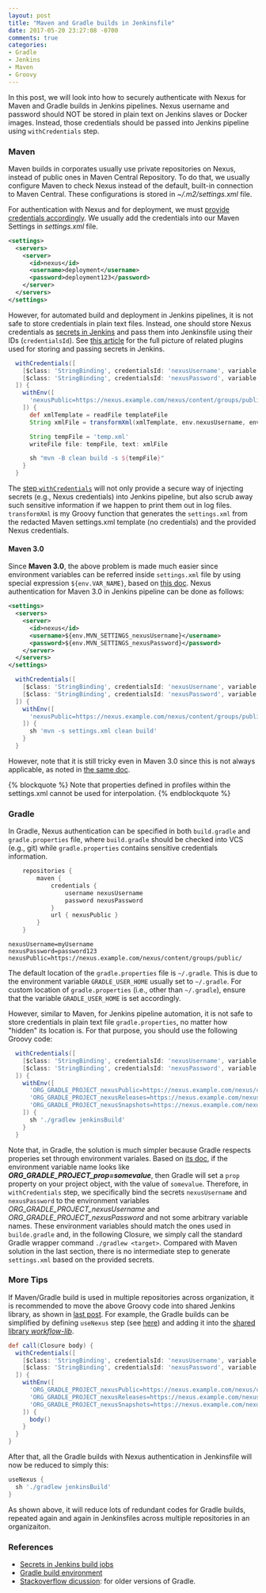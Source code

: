 ```yaml
---
layout: post
title: "Maven and Gradle builds in Jenkinsfile"
date: 2017-05-20 23:27:08 -0700
comments: true
categories: 
- Gradle
- Jenkins
- Maven
- Groovy
---
```


In this post, we will look into how to securely authenticate with Nexus for Maven and Gradle builds in Jenkins pipelines.
Nexus username and password should NOT be stored in plain text on Jenkins slaves or Docker images.
Instead, those credentials should be passed into Jenkins pipeline using `withCredentials` step.

<!--more-->

### Maven

Maven builds in corporates usually use private repositories on Nexus, instead of public ones in Maven Central Repository. 
To do that, we usually configure Maven to check Nexus instead of the default, built-in connection to Maven Central.
These configurations is stored in *~/.m2/settings.xml* file.

For authentication with Nexus and for deployment, we must [provide credentials accordingly](https://books.sonatype.com/nexus-book/reference/_adding_credentials_to_your_maven_settings.html). 
We usually add the credentials into our Maven Settings in *settings.xml* file.

``` xml Example Credentials in settings.xml
<settings>
  <servers>
    <server>
      <id>nexus</id>
      <username>deployment</username>
      <password>deployment123</password>
    </server>
  </servers>
</settings>
```

However, for automated build and deployment in Jenkins pipelines, it is not safe to store credentials in plain text files. 
Instead, one should store Nexus credentials as [secrets in Jenkins](https://wiki.jenkins-ci.org/display/JENKINS/Credentials+Plugin) and pass them into Jenkinsfile using their IDs (`credentialsId`). 
See [this article](https://support.cloudbees.com/hc/en-us/articles/203802500-Injecting-Secrets-into-Jenkins-Build-Jobs) for the full picture of related plugins used for storing and passing secrets in Jenkins.

``` groovy Nexus authentication for Maven in Jenkinsfile.
  withCredentials([
    [$class: 'StringBinding', credentialsId: 'nexusUsername', variable: 'nexusUsername'],
    [$class: 'StringBinding', credentialsId: 'nexusPassword', variable: 'nexusPassword']
  ]) {
    withEnv([
      'nexusPublic=https://nexus.example.com/nexus/content/groups/public/'
    ]) {
      def xmlTemplate = readFile templateFile
      String xmlFile = transformXml(xmlTemplate, env.nexusUsername, env.nexusPassword)

      String tempFile = 'temp.xml'
      writeFile file: tempFile, text: xmlFile

      sh "mvn -B clean build -s ${tempFile}"
    }
  }
```

The [step `withCredentials`](https://jenkins.io/doc/pipeline/steps/credentials-binding/) will not only provide a secure way of injecting secrets (e.g., Nexus credentials) into Jenkins pipeline, but also scrub away such sensitive information if we happen to print them out in log files.
`transformXml` is my Groovy function that generates the `settings.xml` from the redacted Maven settings.xml template (no credentials) and the provided Nexus credentials.

#### Maven 3.0

Since **Maven 3.0**, the above problem is made much easier since environment variables can be referred inside `settings.xml` file by using special expression `${env.VAR_NAME}`, based on [this doc](https://maven.apache.org/settings.html).
Nexus authentication for Maven 3.0 in Jenkins pipeline can be done as follows:

``` xml settings.xml in Maven 3.0
<settings>
  <servers>
    <server>
      <id>nexus</id>
      <username>${env.MVN_SETTINGS_nexusUsername}</username>
      <password>${env.MVN_SETTINGS_nexusPassword}</password>
    </server>
  </servers>
</settings>
```

``` groovy Passing Nexus credentials for Maven 3.0 in Jenkinsfile
  withCredentials([
    [$class: 'StringBinding', credentialsId: 'nexusUsername', variable: 'MVN_SETTINGS_nexusUsername'],
    [$class: 'StringBinding', credentialsId: 'nexusPassword', variable: 'MVN_SETTINGS_nexusPassword']
  ]) {
    withEnv([
      'nexusPublic=https://nexus.example.com/nexus/content/groups/public/'
    ]) {
      sh 'mvn -s settings.xml clean build'
    }
  }
```

However, note that it is still tricky even in Maven 3.0 since this is not always applicable, as noted in [the same doc](https://maven.apache.org/settings.html).

{% blockquote %}
Note that properties defined in profiles within the settings.xml cannot be used for interpolation.
{% endblockquote %}

### Gradle

In Gradle, Nexus authentication can be specified in both `build.gradle` and `gradle.properties` file, where `build.gradle` should be checked into VCS (e.g., git) while `gradle.properties` contains sensitive credentials information.

``` groovy Example build.gradle
    repositories {
        maven {
            credentials {
                username nexusUsername
                password nexusPassword
            }
            url { nexusPublic }
        }
    }
```

``` properties Example gradle.properties
nexusUsername=myUsername
nexusPassword=password123
nexusPublic=https://nexus.example.com/nexus/content/groups/public/
```

The default location of the `gradle.properties` file is `~/.gradle`. 
This is due to the environment variable `GRADLE_USER_HOME` usually set to `~/.gradle`.
For custom location of `gradle.properties` (i.e., other than `~/.gradle`), ensure that the variable `GRADLE_USER_HOME` is set accordingly.

However, similar to Maven, for Jenkins pipeline automation, it is not safe to store credentials in plain text file `gradle.properties`, no matter how "hidden" its location is.
For that purpose, you should use the following Groovy code:

``` groovy Nexus authentication for Gradle in Jenkinsfile.
  withCredentials([
    [$class: 'StringBinding', credentialsId: 'nexusUsername', variable: 'ORG_GRADLE_PROJECT_nexusUsername'],
    [$class: 'StringBinding', credentialsId: 'nexusPassword', variable: 'ORG_GRADLE_PROJECT_nexusPassword']
  ]) {
    withEnv([
      'ORG_GRADLE_PROJECT_nexusPublic=https://nexus.example.com/nexus/content/groups/public/',
      'ORG_GRADLE_PROJECT_nexusReleases=https://nexus.example.com/nexus/content/repositories/releases',
      'ORG_GRADLE_PROJECT_nexusSnapshots=https://nexus.example.com/nexus/content/repositories/snapshots'
    ]) {
      sh './gradlew jenkinsBuild'
    }
  }
```

Note that, in Gradle, the solution is much simpler because Gradle respects properies set through environment variales.
Based on [its doc](https://docs.gradle.org/current/userguide/build_environment.html), if the environment variable name looks like ***ORG_GRADLE_PROJECT_prop=somevalue***, then Gradle will set a `prop` property on your project object, with the value of `somevalue`. 
Therefore, in `withCredentials` step, we specifically bind the secrets `nexusUsername` and `nexusPassword` to the environment variables *ORG_GRADLE_PROJECT_nexusUsername* and *ORG_GRADLE_PROJECT_nexusPassword* and not some arbitrary variable names. 
These environment variables should match the ones used in `builde.gradle` and, in the following Closure, we simply call the standard Gradle wrapper command `./gradlew <target>`.
Compared with Maven solution in the last section, there is no intermediate step to generate `settings.xml` based on the provided secrets. 

### More Tips

If Maven/Gradle build is used in multiple repositories across organization, it is recommended to move the above Groovy code into shared Jenkins library, as shown in [last post](/blog/2017/03/17/jenkins-pipeline-shared-libraries/).
For example, the Gradle builds can be simplified by defining `useNexus` step (see [here](https://jenkins.io/doc/book/pipeline/shared-libraries/#defining-steps)) and adding it into the [shared library *workflow-lib*](/blog/2017/03/17/jenkins-pipeline-shared-libraries/).

``` groovy vars/useNexus.groovy
def call(Closure body) {
  withCredentials([
    [$class: 'StringBinding', credentialsId: 'nexusUsername', variable: 'ORG_GRADLE_PROJECT_nexusUsername'],
    [$class: 'StringBinding', credentialsId: 'nexusPassword', variable: 'ORG_GRADLE_PROJECT_nexusPassword']
  ]) {
    withEnv([
      'ORG_GRADLE_PROJECT_nexusPublic=https://nexus.example.com/nexus/content/groups/public/',
      'ORG_GRADLE_PROJECT_nexusReleases=https://nexus.example.com/nexus/content/repositories/releases',
      'ORG_GRADLE_PROJECT_nexusSnapshots=https://nexus.example.com/nexus/content/repositories/snapshots'
    ]) {
      body()
    }
  }
}
```

After that, all the Gradle builds with Nexus authentication in Jenkinsfile will now be reduced to simply this:

``` groovy Simplified Nexus authentication for Gradle in Jenkinsfile.
useNexus {
  sh './gradlew jenkinsBuild'
}
```

As shown above, it will reduce lots of redundant codes for Gradle builds, repeated again and again in Jenkinsfiles across multiple repositories in an organizaiton.

### References

* [Secrets in Jenkins build jobs](https://support.cloudbees.com/hc/en-us/articles/203802500-Injecting-Secrets-into-Jenkins-Build-Jobs)
* [Gradle build environment](https://docs.gradle.org/current/userguide/build_environment.html)
* [Stackoverflow dicussion](https://stackoverflow.com/questions/12749225/where-to-put-gradle-configuration-i-e-credentials-that-should-not-be-committe): for older versions of Gradle.
